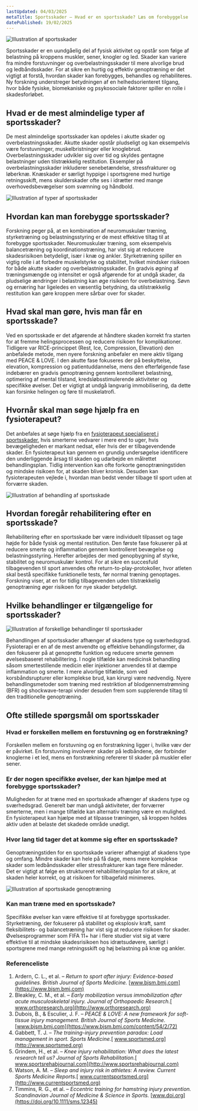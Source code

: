 ```yaml
---
lastUpdated: 04/03/2025
metaTitle: Sportsskader – Hvad er en sportsskade? Læs om forebyggelse
datePublished: 19/02/2025
---
```


![Illustration af sportsskader](/images/articles/sportsskade-intro.webp)

Sportsskader er en uundgåelig del af fysisk aktivitet og opstår som følge af belastning på kroppens muskler, sener, knogler og led. Skader kan variere fra mindre forstuvninger og overbelastningsskader til mere alvorlige brud og ledbåndsskader. For at sikre en hurtig og effektiv genoptræning er det vigtigt at forstå, hvordan skader kan forebygges, behandles og rehabiliteres. Ny forskning understreger betydningen af en helhedsorienteret tilgang, hvor både fysiske, biomekaniske og psykosociale faktorer spiller en rolle i skadesforløbet.

## Hvad er de mest almindelige typer af sportsskader?

De mest almindelige sportsskader kan opdeles i akutte skader og overbelastningsskader. Akutte skader opstår pludseligt og kan eksempelvis være forstuvninger, muskelbristninger eller knoglebrud. Overbelastningsskader udvikler sig over tid og skyldes gentagne belastninger uden tilstrækkelig restitution. Eksempler på overbelastningsskader inkluderer senebetændelse, stressfrakturer og løberknæ. Knæskader er særligt hyppige i sportsgrene med hurtige retningsskift, mens skulderskader ofte ses i idrætter med mange overhovedsbevægelser som svømning og håndbold.

![Illustration af typer af sportsskader](/images/articles/sportsskade-typer.png)

## Hvordan kan man forebygge sportsskader?

Forskning peger på, at en kombination af neuromuskulær træning, styrketræning og belastningsstyring er de mest effektive tiltag til at forebygge sportsskader. Neuromuskulær træning, som eksempelvis balancetræning og koordinationstræning, har vist sig at reducere skadesrisikoen betydeligt, især i knæ og ankler. Styrketræning spiller en vigtig rolle i at forbedre muskelstyrke og stabilitet, hvilket mindsker risikoen for både akutte skader og overbelastningsskader. En gradvis øgning af træningsmængde og intensitet er også afgørende for at undgå skader, da pludselige ændringer i belastning kan øge risikoen for overbelastning. Søvn og ernæring har ligeledes en væsentlig betydning, da utilstrækkelig restitution kan gøre kroppen mere sårbar over for skader.

## Hvad skal man gøre, hvis man får en sportsskade?

Ved en sportsskade er det afgørende at håndtere skaden korrekt fra starten for at fremme helingsprocessen og reducere risikoen for komplikationer. Tidligere var RICE-princippet (Rest, Ice, Compression, Elevation) den anbefalede metode, men nyere forskning anbefaler en mere aktiv tilgang med PEACE & LOVE. I den akutte fase fokuseres der på beskyttelse, elevation, kompression og patientuddannelse, mens den efterfølgende fase indebærer en gradvis genoptræning gennem kontrolleret belastning, optimering af mental tilstand, kredsløbsstimulerende aktiviteter og specifikke øvelser. Det er vigtigt at undgå langvarig immobilisering, da dette kan forsinke helingen og føre til muskelatrofi.

## Hvornår skal man søge hjælp fra en fysioterapeut?

Det anbefales at søge hjælp fra en [fysioterapeut specialiseret i sportsskader](https://www.fysfinder.dk/find/fysioterapeut/danmark/sportsskader), hvis smerterne vedvarer i mere end to uger, hvis bevægeligheden er markant nedsat, eller hvis der er tilbagevendende skader. En fysioterapeut kan gennem en grundig undersøgelse identificere den underliggende årsag til skaden og udarbejde en målrettet behandlingsplan. Tidlig intervention kan ofte forkorte genoptræningstiden og mindske risikoen for, at skaden bliver kronisk. Desuden kan fysioterapeuten vejlede i, hvordan man bedst vender tilbage til sport uden at forværre skaden.

![Illustration af behandling af sportsskade](/images/articles/sportsskade-behandling.webp)

## Hvordan foregår rehabilitering efter en sportsskade?

Rehabilitering efter en sportsskade bør være individuelt tilpasset og tage højde for både fysisk og mental restitution. Den første fase fokuserer på at reducere smerte og inflammation gennem kontrolleret bevægelse og belastningsstyring. Herefter arbejdes der med genopbygning af styrke, stabilitet og neuromuskulær kontrol. For at sikre en succesfuld tilbagevenden til sport anvendes ofte return-to-play-protokoller, hvor atleten skal bestå specifikke funktionelle tests, før normal træning genoptages. Forskning viser, at en for tidlig tilbagevenden uden tilstrækkelig genoptræning øger risikoen for nye skader betydeligt.

## Hvilke behandlinger er tilgængelige for sportsskader?

![Illustration af forskellige behandlinger til sportsskader](/images/articles/sportsskade-behandlinger.png)

Behandlingen af sportsskader afhænger af skadens type og sværhedsgrad. Fysioterapi er en af de mest anvendte og effektive behandlingsformer, da den fokuserer på at genoprette funktion og reducere smerte gennem øvelsesbaseret rehabilitering. I nogle tilfælde kan medicinsk behandling såsom smertestillende medicin eller injektioner anvendes til at dæmpe inflammation og smerte. I mere alvorlige tilfælde, som ved korsbåndsrupturer eller komplekse brud, kan kirurgi være nødvendig. Nyere behandlingsmetoder som træning med restriktion af blodgennemstrømning (BFR) og shockwave-terapi vinder desuden frem som supplerende tiltag til den traditionelle genoptræning.

## Ofte stillede spørgsmål om sportsskader

### Hvad er forskellen mellem en forstuvning og en forstrækning?

Forskellen mellem en forstuvning og en forstrækning ligger i, hvilke væv der er påvirket. En forstuvning involverer skader på ledbåndene, der forbinder knoglerne i et led, mens en forstrækning refererer til skader på muskler eller sener.

### Er der nogen specifikke øvelser, der kan hjælpe med at forebygge sportsskader?

Muligheden for at træne med en sportsskade afhænger af skadens type og sværhedsgrad. Generelt bør man undgå aktiviteter, der forværrer smerterne, men i mange tilfælde kan alternativ træning være en mulighed. En fysioterapeut kan hjælpe med at tilpasse træningen, så kroppen holdes aktiv uden at belaste det skadede område unødigt.

### Hvor lang tid tager det at komme sig efter en sportsskade?

Genoptræningstiden for en sportsskade varierer afhængigt af skadens type og omfang. Mindre skader kan hele på få dage, mens mere komplekse skader som ledbåndsskader eller stressfrakturer kan tage flere måneder. Det er vigtigt at følge en struktureret rehabiliteringsplan for at sikre, at skaden heler korrekt, og at risikoen for tilbagefald minimeres.

![Illustration af sportsskade genoptræning](/images/articles/sportsskade-genoptraening.webp)

### Kan man træne med en sportsskade?

Specifikke øvelser kan være effektive til at forebygge sportsskader. Styrketræning, der fokuserer på stabilitet og eksplosiv kraft, samt fleksibilitets- og balancetræning har vist sig at reducere risikoen for skader. Øvelsesprogrammer som FIFA 11+ har i flere studier vist sig at være effektive til at mindske skadesrisikoen hos idrætsudøvere, særligt i sportsgrene med mange retningsskift og høj belastning på knæ og ankler.

### **Referenceliste**

1. Ardern, C. L., et al. – _Return to sport after injury: Evidence-based guidelines._ _British Journal of Sports Medicine._ [www.bjsm.bmj.com](https://www.bjsm.bmj.com)
2. Bleakley, C. M., et al. – _Early mobilization versus immobilization after acute musculoskeletal injury._ _Journal of Orthopaedic Research._[ www.orthoresearch.org](http://www.orthoresearch.org)
3. Dubois, B., & Esculier, J. F. – _PEACE & LOVE: A new framework for soft-tissue injury management._ _British Journal of Sports Medicine._ [www.bjsm.bmj.com](https://www.bjsm.bmj.com/content/54/2/72)
4. Gabbett, T. J. – _The training-injury prevention paradox: Load management in sport._ _Sports Medicine._[ www.sportsmed.org](http://www.sportsmed.org)
5. Grindem, H., et al. – _Knee injury rehabilitation: What does the latest research tell us?_ _Journal of Sports Rehabilitation._[ www.sportsrehabjournal.com](http://www.sportsrehabjournal.com)
6. Watson, A. M. – _Sleep and injury risk in athletes: A review._ _Current Sports Medicine Reports._[ www.currentsportsmed.org](http://www.currentsportsmed.org)
7. Timmins, R. G., et al. – _Eccentric training for hamstring injury prevention._ _Scandinavian Journal of Medicine & Science in Sports._ [www.doi.org](https://doi.org/10.1111/sms.12345)
